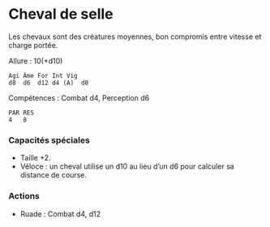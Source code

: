 
# Cheval de selle
Les chevaux sont des créatures moyennes, bon compromis entre vitesse et charge portée.

Allure : 10(+d10)

	Agi	Âme	For	Int	Vig
	d8	d6	d12	d4 (A)	d8

Compétences : Combat d4, Perception d6

	PAR	RES
	4	8

### Capacités spéciales
- Taille +2.
- Véloce : un cheval utilise un d10 au lieu d’un d6 pour calculer sa distance de course.

### Actions
- Ruade : Combat d4, d12
